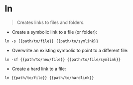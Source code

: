 # ln

> Creates links to files and folders.

- Create a symbolic link to a file (or folder):

`ln -s {{path/to/file}} {{path/to/symlink}}`

- Overwrite an existing symbolic to point to a different file:

`ln -sf {{path/to/new/file}} {{path/to/file/symlink}}`

- Create a hard link to a file:

`ln {{path/to/file}} {{path/to/hardlink}}`
